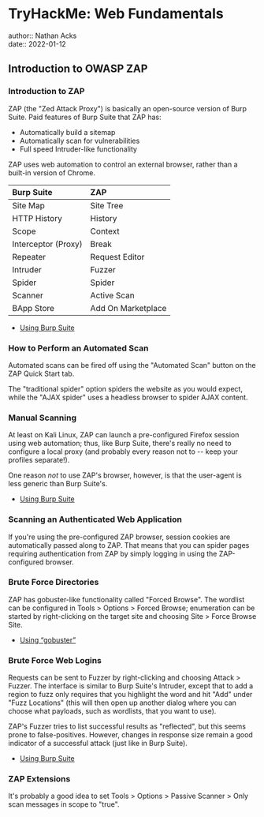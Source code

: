 # TryHackMe: Web Fundamentals

author:: Nathan Acks  
date:: 2022-01-12

## Introduction to OWASP ZAP

### Introduction to ZAP

ZAP (the "Zed Attack Proxy") is basically an open-source version of Burp Suite. Paid features of Burp Suite that ZAP has:

* Automatically build a sitemap
* Automatically scan for vulnerabilities
* Full speed Intruder-like functionality

ZAP uses web automation to control an external browser, rather than a built-in version of Chrome.

| Burp Suite          | ZAP                |
|:------------------- |:------------------ |
| Site Map            | Site Tree          |
| HTTP History        | History            |
| Scope               | Context            |
| Interceptor (Proxy) | Break              |
| Repeater            | Request Editor     |
| Intruder            | Fuzzer             |
| Spider              | Spider             |
| Scanner             | Active Scan        |
| BApp Store          | Add On Marketplace |

* [Using Burp Suite](../notes/burp-suite.md)

### How to Perform an Automated Scan

Automated scans can be fired off using the "Automated Scan" button on the ZAP Quick Start tab.

The "traditional spider" option spiders the website as you would expect, while the "AJAX spider" uses a headless browser to spider AJAX content.

### Manual Scanning

At least on Kali Linux, ZAP can launch a pre-configured Firefox session using web automation; thus, like Burp Suite, there's really no need to configure a local proxy (and probably every reason not to -- keep your profiles separate!).

One reason *not* to use ZAP's browser, however, is that the user-agent is less generic than Burp Suite's.

* [Using Burp Suite](../notes/burp-suite.md)

### Scanning an Authenticated Web Application

If you're using the pre-configured ZAP browser, session cookies are automatically passed along to ZAP. That means that you can spider pages requiring authentication from ZAP by simply logging in using the ZAP-configured browser.

### Brute Force Directories

ZAP has gobuster-like functionality called "Forced Browse". The wordlist can be configured in Tools > Options > Forced Browse; enumeration can be started by right-clicking on the target site and choosing Site > Force Browse Site.

* [Using “gobuster”](../notes/gobuster.md)

### Brute Force Web Logins

Requests can be sent to Fuzzer by right-clicking and choosing Attack > Fuzzer. The interface is similar to Burp Suite's Intruder, except that to add a region to fuzz only requires that you highlight the word and hit "Add" under "Fuzz Locations" (this will then open up another dialog where you can choose what payloads, such as wordlists, that you want to use).

ZAP's Fuzzer tries to list successful results as "reflected", but this seems prone to false-positives. However, changes in response size remain a good indicator of a successful attack (just like in Burp Suite).

* [Using Burp Suite](../notes/burp-suite.md)

### ZAP Extensions

It's probably a good idea to set Tools > Options > Passive Scanner > Only scan messages in scope to "true".

